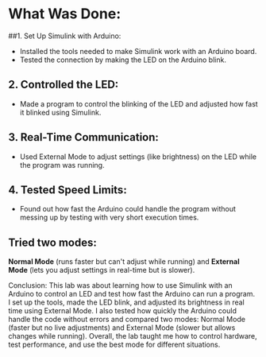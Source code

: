 # What Was Done:

##1. Set Up Simulink with Arduino:
- Installed the tools needed to make Simulink work with an Arduino board.
- Tested the connection by making the LED on the Arduino blink.
  
## 2. Controlled the LED:
- Made a program to control the blinking of the LED and adjusted how fast it blinked using Simulink.
  
## 3. Real-Time Communication:
- Used External Mode to adjust settings (like brightness) on the LED while the program was running.
## 4. Tested Speed Limits:
- Found out how fast the Arduino could handle the program without messing up by testing with very short execution times.

## Tried two modes: 
**Normal Mode** (runs faster but can't adjust while running) and **External Mode** (lets you adjust settings in real-time but is slower).

Conclusion: 
This lab was about learning how to use Simulink with an Arduino to control an LED and test how fast the Arduino can run a program. 
I set up the tools, made the LED blink, and adjusted its brightness in real time using External Mode. 
I also tested how quickly the Arduino could handle the code without errors and compared two modes: 
Normal Mode (faster but no live adjustments) and External Mode (slower but allows changes while running). 
Overall, the lab taught me how to control hardware, test performance, and use the best mode for different situations.
